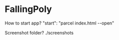 # FallingPoly

How to start app?
 "start": "parcel index.html --open"
 
 Screenshot folder?
 ./screenshots
 
 